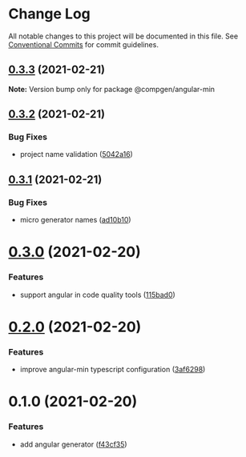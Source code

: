 # Change Log

All notable changes to this project will be documented in this file.
See [Conventional Commits](https://conventionalcommits.org) for commit guidelines.

## [0.3.3](https://github.com/developer239/compgen/compare/@compgen/angular-min@0.3.2...@compgen/angular-min@0.3.3) (2021-02-21)

**Note:** Version bump only for package @compgen/angular-min





## [0.3.2](https://github.com/developer239/compgen/compare/@compgen/angular-min@0.3.1...@compgen/angular-min@0.3.2) (2021-02-21)


### Bug Fixes

* project name validation ([5042a16](https://github.com/developer239/compgen/commit/5042a16aca6f8256be2fdc72ea8488a8a6f109f5))





## [0.3.1](https://github.com/developer239/compgen/compare/@compgen/angular-min@0.3.0...@compgen/angular-min@0.3.1) (2021-02-21)


### Bug Fixes

* micro generator names ([ad10b10](https://github.com/developer239/compgen/commit/ad10b10f7211b5b791b1c43d5da5e59e4dd6195d))





# [0.3.0](https://github.com/developer239/compgen/compare/@compgen/angular-min@0.2.0...@compgen/angular-min@0.3.0) (2021-02-20)


### Features

* support angular in code quality tools ([115bad0](https://github.com/developer239/compgen/commit/115bad0e04e490152dcf57341ae2a3c6112f6e2d))





# [0.2.0](https://github.com/developer239/compgen/compare/@compgen/angular-min@0.1.0...@compgen/angular-min@0.2.0) (2021-02-20)


### Features

* improve angular-min typescript configuration ([3af6298](https://github.com/developer239/compgen/commit/3af6298bc9ce6cb0dacc42c14d3f1bee24aef86a))





# 0.1.0 (2021-02-20)


### Features

* add angular generator ([f43cf35](https://github.com/developer239/compgen/commit/f43cf35cab35611c525cd185158bbc6b9e36979d))
